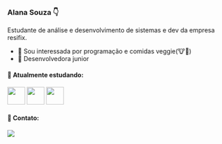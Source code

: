 ### Alana Souza 👇
Estudante de análise e desenvolvimento de sistemas e dev da empresa resifix.
- 👀 Sou interessada por programação e comidas veggie(🐮🌱)
- 👾 Desenvolvedora junior

 #### 🦋 Atualmente estudando:

<div style"display: inline">
  <img loading="lazy" src="https://cdn.jsdelivr.net/gh/devicons/devicon/icons/html5/html5-original-wordmark.svg" width="40" height="40"/>
  <img loading="lazy" src="https://cdn.jsdelivr.net/gh/devicons/devicon/icons/css3/css3-original-wordmark.svg" width="40" height="40"/>
  <img loading="lazy" src="https://cdn.jsdelivr.net/gh/devicons/devicon/icons/javascript/javascript-original.svg" width="40" height="40"/>
</div>

#### 📲 Contato:
<a href="mailto:rresifix@gmail.com"> <img src="https://img.shields.io/badge/Gmail-D14836?style=for-the-badge&logo=gmail&logoColor=white"/> </a> 
<!---
AlanaResifix/AlanaResifix is a ✨ special ✨ repository because its `README.md` (this file) appears on your GitHub profile.
You can click the Preview link to take a look at your changes.
--->

